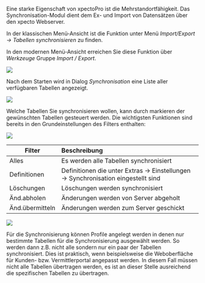 Eine starke Eigenschaft von xpectoPro ist die Mehrstandortfähigkeit. Das Synchronisation-Modul dient dem Ex- und Import von Datensätzen über den xpecto Webserver.

In der klassischen Menü-Ansicht ist die Funktion unter Menü *Import/Export → Tabellen synchronisieren* zu finden.

In den modernen Menü-Ansicht erreichen Sie diese Funktion über *Werkzeuge* Gruppe *Import / Export*.

![](http://xpecto.github.io/docs/xpecto/Import_Export/Tabellen_synchronisieren/Synchronisation_Menue.png)

Nach dem Starten wird in  Dialog *Synchronisation* eine Liste aller verfügbaren Tabellen angezeigt.

![](http://xpecto.github.io/docs/xpecto/Import_Export/Tabellen_synchronisieren/Synchronisation_Main.png)

Welche Tabellen Sie synchronisieren wollen, kann durch markieren der gewünschten Tabellen gesteuert werden.
Die wichtigsten Funktionen sind bereits in den Grundeinstellungen des Filters enthalten:

![](http://xpecto.github.io/docs/xpecto/Import_Export/Tabellen_synchronisieren/Filter_Menueleiste.png)

|  Filter        |    Beschreibung    |  
| -------------  |:-------------| 
| Alles          | Es werden alle Tabellen synchronisiert| 
| Definitionen   | Definitionen die unter Extras → Einstellungen → Synchronisation eingestellt sind | 
| Löschungen     | Löschungen werden synchronisiert | 
| Änd.abholen    | Änderungen werden von Server abgeholt| 
| Änd.übermitteln| Änderungen werden zum Server geschickt|


![](http://xpecto.github.io/docs/xpecto/Import_Export/Tabellen_synchronisieren/Profil_speichern.png)

Für die Synchronisierung können Profile angelegt werden in denen nur bestimmte Tabellen für die Synchronisierung ausgewählt werden. So werden dann z.B. nicht alle sondern nur ein paar der Tabellen synchronisiert. Dies ist praktisch, wenn beispielsweise die Weboberfläche für Kunden- bzw. Vermittlerportal angepasst werden. In diesem Fall müssen nicht alle Tabellen übertragen werden, es ist an dieser Stelle ausreichend die spezifischen Tabellen zu übertragen.
